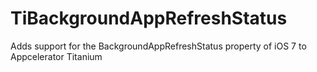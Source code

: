 TiBackgroundAppRefreshStatus
============================

Adds support for the BackgroundAppRefreshStatus property of iOS 7 to Appcelerator Titanium
